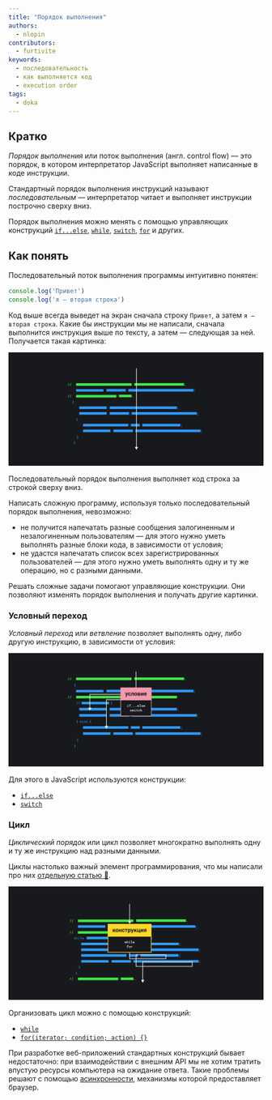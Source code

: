 ```yaml
---
title: "Порядок выполнения"
authors:
  - nlopin
contributors:
  - furtivite
keywords:
  - последовательность
  - как выполняется код
  - execution order
tags:
  - doka
---
```


## Кратко

_Порядок выполнения_ или поток выполнения (англ. control flow) — это порядок, в котором интерпретатор JavaScript выполняет написанные в коде инструкции.

Стандартный порядок выполнения инструкций называют _последовательным_ — интерпретатор читает и выполняет инструкции построчно сверху вниз.

Порядок выполнения можно менять с помощью управляющих конструкций [`if...else`](/js/if-else), [`while`](/js/while), [`switch`](/js/switch), [`for`](/js/for) и других.

## Как понять

Последовательный поток выполнения программы интуитивно понятен:

```js
console.log('Привет')
console.log('я — вторая строка')
```

Код выше всегда выведет на экран сначала строку `Привет`, а затем `я — вторая строка`. Какие бы инструкции мы не написали, сначала выполнится инструкция выше по тексту, а затем — следующая за ней. Получается такая картинка:

![Схема последовательного выполнения кода.](images/sequential.png)

Последовательный порядок выполнения выполняет код строка за строкой сверху вниз.

Написать сложную программу, используя только последовательный порядок выполнения, невозможно:

- не получится напечатать разные сообщения залогиненным и незалогиненным пользователям — для этого нужно уметь выполнять разные блоки кода, в зависимости от условия;
- не удастся напечатать список всех зарегистрированных пользователей — для этого нужно уметь выполнять одну и ту же операцию, но с разными данными.

Решать сложные задачи помогают управляющие конструкции. Они позволяют изменять порядок выполнения и получать другие картинки.

### Условный переход

_Условный переход_ или _ветвление_ позволяет выполнять одну, либо другую инструкцию, в зависимости от условия:

![Схема условного перехода.](images/conditional.png)

Для этого в JavaScript используются конструкции:

- [`if...else`](/js/if-else)
- [`switch`](/js/switch)

### Цикл

_Циклический порядок_ или цикл позволяет многократно выполнять одну и ту же инструкцию над разными данными.

Циклы настолько важный элемент программирования, что мы написали про них [отдельную статью 🔄](/js/loop).

![Схема цикла.](images/loop.png)

Организовать цикл можно с помощью конструкций:

- [`while`](/js/while)
- [`for(iterator; condition; action) {}`](/js/for)

При разработке веб-приложений стандартных конструкций бывает недостаточно: при взаимодействии с внешним API мы не хотим тратить впустую ресурсы компьютера на ожидание ответа. Такие проблемы решают с помощью [асинхронности](/js/async-in-js), механизмы которой предоставляет браузер.
